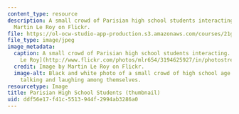 ```yaml
---
content_type: resource
description: A small crowd of Parisian high school students interacting. Image by
  Martin Le Roy on Flickr.
file: https://ol-ocw-studio-app-production.s3.amazonaws.com/courses/21g-321-childhood-and-youth-in-french-and-francophone-cultures-spring-2013/ddf56e17f41c5513944f2994ab3286a0_21g-321s13-th.jpg
file_type: image/jpeg
image_metadata:
  caption: A small crowd of Parisian high school students interacting. (Image by [Martin
    Le Roy](http://www.flickr.com/photos/mlr654/3194625927/in/photostream/) on Flickr.)
  credit: Image by Martin Le Roy on Flickr.
  image-alt: Black and white photo of a small crowd of high school age boys and girls
    talking and laughing among themselves.
resourcetype: Image
title: Parisian High School Students (thumbnail)
uid: ddf56e17-f41c-5513-944f-2994ab3286a0
---
```

